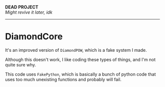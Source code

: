 **DEAD PROJECT**<br>
*Might revive it later, idk*

---

# DiamondCore

It's an improved version of ``DiamondPOW``, which is a fake system I made.

Although this doesn't work, I like coding these types of things, and I'm not quite sure why.

This code uses ``FakePython``, which is basically a bunch of python code that uses too much unexisting functions and probably will fail.